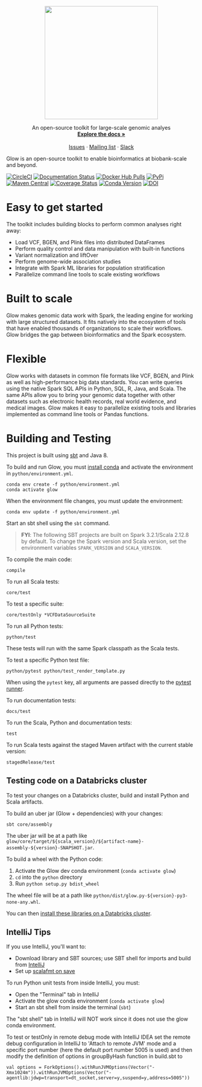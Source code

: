 <p align="center">
  <img src="static/glow_logo_horiz_color.png" width="300px"/>
</p>

<p align="center">
	An open-source toolkit for large-scale genomic analyes
  <br/>
  <a href="https://glow.readthedocs.io/en/latest/?badge=latest"><strong>Explore the docs »</strong></a>
  <br/>
  <br/>
  <a href="https://github.com/projectglow/glow/issues">Issues</a>
  ·
  <a href="https://groups.google.com/forum/#!forum/proj-glow">Mailing list</a>
  ·
	<a href="https://join.slack.com/t/proj-glow/shared_invite/enQtNzkwNDE4MzMwMTk5LTE2M2JiMjQ1ZDgyYWNkZTFiY2QyYWE0NGI2YWY3ODY3NmEwNmU5OGQzODcxMDBlYzY2YmYzOGM1YTcyYTRhYjA">Slack</a>
</p>

Glow is an open-source toolkit to enable bioinformatics at biobank-scale and beyond.

[![CircleCI](https://circleci.com/gh/projectglow/glow.svg?style=svg&circle-token=7511f70b2c810a18e88b5c537b0410e82db8617d)](https://circleci.com/gh/projectglow/glow)
[![Documentation
Status](https://readthedocs.org/projects/glow/badge/?version=latest)](https://glow.readthedocs.io/en/latest/?badge=latest)
[![Docker Hub Pulls](https://img.shields.io/docker/pulls/projectglow/databricks-glow.svg)](https://hub.docker.com/r/projectglow/databricks-glow)
[![PyPi](https://img.shields.io/pypi/v/glow.py.svg)](https://pypi.org/project/glow.py/)
[![Maven Central](https://img.shields.io/maven-central/v/io.projectglow/glow-spark3_2.12.svg)](https://mvnrepository.com/artifact/io.projectglow)
[![Coverage Status](https://codecov.io/gh/projectglow/glow/branch/master/graph/badge.svg)](https://codecov.io/gh/projectglow/glow)
[![Conda Version](https://img.shields.io/conda/vn/conda-forge/glow.svg)](https://anaconda.org/conda-forge/glow)
[![DOI](https://zenodo.org/badge/212904926.svg)](https://zenodo.org/badge/latestdoi/212904926)

# Easy to get started
The toolkit includes building blocks to perform common analyses right away:

- Load VCF, BGEN, and Plink files into distributed DataFrames
- Perform quality control and data manipulation with built-in functions
- Variant normalization and liftOver
- Perform genome-wide association studies
- Integrate with Spark ML libraries for population stratification
- Parallelize command line tools to scale existing workflows

# Built to scale
Glow makes genomic data work with Spark, the leading engine for working with large structured
datasets. It fits natively into the ecosystem of tools that have enabled thousands of organizations
to scale their workflows. Glow bridges the gap between bioinformatics and the
Spark ecosystem.

# Flexible
Glow works with datasets in common file formats like VCF, BGEN, and Plink as well as
high-performance big data
standards. You can write queries using the native Spark SQL APIs in Python, SQL, R, Java, and Scala.
The same APIs allow you to bring your genomic data together with other datasets such as electronic
health records, real world evidence, and medical images. Glow makes it easy to parallelize existing
tools and libraries implemented as command line tools or Pandas functions.


# Building and Testing
This project is built using [sbt](https://www.scala-sbt.org/1.0/docs/Setup.html) and Java 8.

To build and run Glow, you must [install conda](https://docs.conda.io/en/latest/miniconda.html) and
activate the environment in `python/environment.yml`. 
```
conda env create -f python/environment.yml
conda activate glow
```

When the environment file changes, you must update the environment:
```
conda env update -f python/environment.yml
```

Start an sbt shell using the `sbt` command.

> **FYI**: The following SBT projects are built on Spark 3.2.1/Scala 2.12.8 by default. To change the Spark version and
Scala version, set the environment variables `SPARK_VERSION` and `SCALA_VERSION`.

To compile the main code:
```
compile
```

To run all Scala tests:
```
core/test
```

To test a specific suite:
```
core/testOnly *VCFDataSourceSuite
```

To run all Python tests:
```
python/test
```
These tests will run with the same Spark classpath as the Scala tests.

To test a specific Python test file:
```
python/pytest python/test_render_template.py
```

When using the `pytest` key, all arguments are passed directly to the
[pytest runner](https://docs.pytest.org/en/latest/usage.html).

To run documentation tests:
```
docs/test
```

To run the Scala, Python and documentation tests:
```
test
```

To run Scala tests against the staged Maven artifact with the current stable version:
```
stagedRelease/test
```

## Testing code on a Databricks cluster

To test your changes on a Databricks cluster, build and install Python and Scala artifacts.

To build an uber jar (Glow + dependencies) with your changes:

`sbt core/assembly`

The uber jar will be at a path like `glow/core/target/${scala_version}/${artifact-name}-assembly-${version}-SNAPSHOT.jar`.

To build a wheel with the Python code:

1. Activate the Glow dev conda environment (`conda activate glow`)
2. `cd` into the `python` directory
3. Run `python setup.py bdist_wheel`

The wheel file will be at a path like `python/dist/glow.py-${version}-py3-none-any.whl`.

You can then [install these libraries on a Databricks cluster](https://docs.databricks.com/libraries/index.html).

## IntelliJ Tips

If you use IntelliJ, you'll want to:
- Download library and SBT sources; use SBT shell for imports and build from [IntelliJ](https://www.jetbrains.com/help/idea/sbt.html)
- Set up [scalafmt on save](https://scalameta.org/scalafmt/docs/installation.html)

To run Python unit tests from inside IntelliJ, you must:
- Open the "Terminal" tab in IntelliJ
- Activate the glow conda environment (`conda activate glow`)
- Start an sbt shell from inside the terminal (`sbt`)

The "sbt shell" tab in IntelliJ will NOT work since it does not use the glow conda environment.

To test or testOnly in remote debug mode with IntelliJ IDEA set the remote debug configuration in IntelliJ to 'Attach to remote JVM' mode and a specific port number (here the default port number 5005 is used) and then modify the definition of options in groupByHash function in build.sbt to
```
val options = ForkOptions().withRunJVMOptions(Vector("-Xmx1024m")).withRunJVMOptions(Vector("-agentlib:jdwp=transport=dt_socket,server=y,suspend=y,address=5005"))
```
